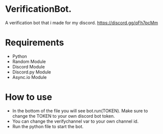 # VerificationBot.
A verification bot that i made for my discord. https://discord.gg/qFh7pcMm


# Requirements 
- Python
- Random Module
- Discord Module
- Discord.py Module
- Async.io Module

# How to use
- In the bottom of the file you will see bot.run(TOKEN). Make sure to change the TOKEN to your own discord bot token.
- You can change the verifychannel var to your own channel id. 
- Run the python file to start the bot. 

